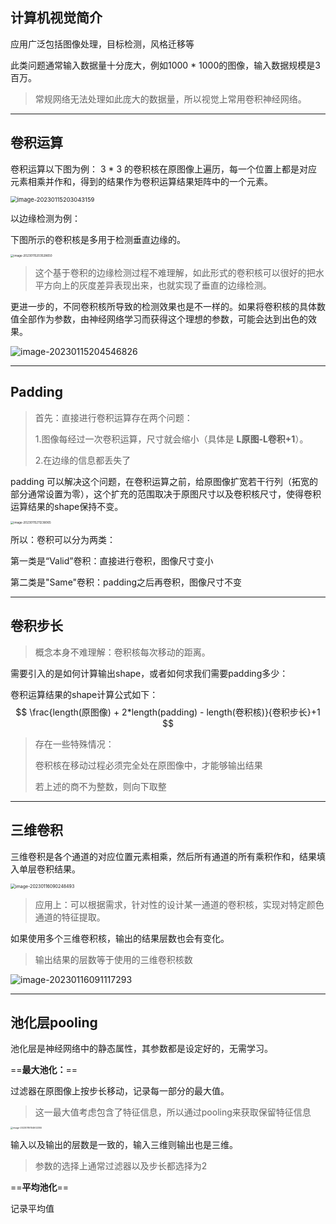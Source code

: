 ## 计算机视觉简介

应用广泛包括图像处理，目标检测，风格迁移等

此类问题通常输入数据量十分庞大，例如1000 * 1000的图像，输入数据规模是3百万。

> 常规网络无法处理如此庞大的数据量，所以视觉上常用卷积神经网络。

---

## 卷积运算

卷积运算以下图为例： 3 * 3 的卷积核在原图像上遍历，每一个位置上都是对应元素相乘并作和，得到的结果作为卷积运算结果矩阵中的一个元素。

<img src="https://yoga-typora-photo.oss-cn-beijing.aliyuncs.com/typora_img/image-20230115203043159.png" alt="image-20230115203043159" style="zoom:67%;" />

以边缘检测为例：

下图所示的卷积核是多用于检测垂直边缘的。

<img src="https://yoga-typora-photo.oss-cn-beijing.aliyuncs.com/typora_img/image-20230115203528650.png" alt="image-20230115203528650" style="zoom: 33%;" />

>这个基于卷积的边缘检测过程不难理解，如此形式的卷积核可以很好的把水平方向上的灰度差异表现出来，也就实现了垂直的边缘检测。



更进一步的，不同卷积核所导致的检测效果也是不一样的。如果将卷积核的具体数值全部作为参数，由神经网络学习而获得这个理想的参数，可能会达到出色的效果。

![image-20230115204546826](https://yoga-typora-photo.oss-cn-beijing.aliyuncs.com/typora_img/image-20230115204546826.png)

---

## Padding

>首先：直接进行卷积运算存在两个问题：
>
>1.图像每经过一次卷积运算，尺寸就会缩小（具体是 **L原图-L卷积+1**）。
>
>2.在边缘的信息都丢失了

padding 可以解决这个问题，在卷积运算之前，给原图像扩宽若干行列（拓宽的部分通常设置为零），这个扩充的范围取决于原图尺寸以及卷积核尺寸，使得卷积运算结果的shape保持不变。

<img src="https://yoga-typora-photo.oss-cn-beijing.aliyuncs.com/typora_img/image-20230115211236065.png" alt="image-20230115211236065" style="zoom:33%;" />

所以：卷积可以分为两类：

第一类是“Valid”卷积：直接进行卷积，图像尺寸变小

第二类是"Same"卷积：padding之后再卷积，图像尺寸不变

---

## 卷积步长

>概念本身不难理解：卷积核每次移动的距离。

需要引入的是如何计算输出shape，或者如何求我们需要padding多少：

卷积运算结果的shape计算公式如下：
$$
\frac{length(原图像) + 2*length(padding) - length(卷积核)}{卷积步长}+1
$$

>存在一些特殊情况：
>
>卷积核在移动过程必须完全处在原图像中，才能够输出结果
>
>若上述的商不为整数，则向下取整

---

## 三维卷积

三维卷积是各个通道的对应位置元素相乘，然后所有通道的所有乘积作和，结果填入单层卷积结果。

<img src="https://yoga-typora-photo.oss-cn-beijing.aliyuncs.com/typora_img/image-20230116090248493.png" alt="image-20230116090248493" style="zoom:50%;" />

>应用上：可以根据需求，针对性的设计某一通道的卷积核，实现对特定颜色通道的特征提取。

如果使用多个三维卷积核，输出的结果层数也会有变化。

>输出结果的层数等于使用的三维卷积核数

![image-20230116091117293](https://yoga-typora-photo.oss-cn-beijing.aliyuncs.com/typora_img/image-20230116091117293.png)

---

## 池化层pooling

池化层是神经网络中的静态属性，其参数都是设定好的，无需学习。

==**最大池化：**==

过滤器在原图像上按步长移动，记录每一部分的最大值。

>这一最大值考虑包含了特征信息，所以通过pooling来获取保留特征信息

<img src="https://yoga-typora-photo.oss-cn-beijing.aliyuncs.com/typora_img/image-20230116104602355.png" alt="image-20230116104602355" style="zoom:25%;" />

输入以及输出的层数是一致的，输入三维则输出也是三维。

> 参数的选择上通常过滤器以及步长都选择为2

==**平均池化**==

记录平均值





